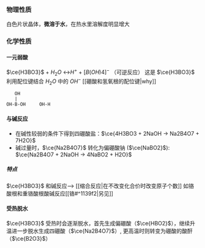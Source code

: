 ### 物理性质
白色片状晶体，**微溶于水**，在热水里溶解度明显增大
### 化学性质
#### 一元弱酸
$\ce{H3BO3}$ + $H_2O$ <->$H^+$ + $[B(OH)4]^{-}$
（可逆反应）
这是 $\ce{H3BO3}$ 利用配位键结合 $H_2O$ 中的 $OH^{-}$  [[硼酸和氢氧根的配位键|why]]
```
   OH
   |
OH-B-OH     OH-H

```
#### 与碱反应
- 在碱性较弱的条件下得到四硼酸盐：$\ce{4H3BO3 + 2NaOH -> Na2B4O7 + 7H2O}$
- 碱过量时，$\ce{Na2B4O7}$ 转化为偏硼酸钠 ($\ce{NaBO2}$): $\ce{Na2B4O7 + 2NaOH -> 4NaBO2 + H2O}$
##### 特点
$\ce{H3BO3}$ 和碱反应--> [[缩合反应|在不改变化合价时改变原子个数]]
如铬酸根和重铬酸根酸碱反应[[铬#^1139f2|另见]]
#### 受热脱水
$\ce{H3BO3}$ 受热时会逐渐脱水，首先生成偏硼酸（$\ce{HBO2}$），继续升温进一步脱水生成四硼酸（$\ce{Na2B4O7}$）, 更高温时则转变为硼酸的酸酐（$\ce{B2O3}$）
